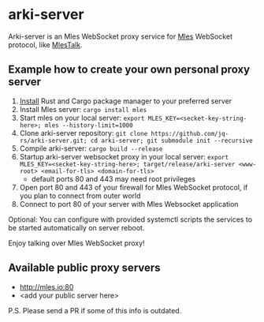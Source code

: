 # arki-server

Arki-server is an Mles WebSocket proxy service for [Mles](https://github.com/jq-rs/mles-rs) WebSocket protocol, like [MlesTalk](http://mles.io/app).

## Example how to create your own personal proxy server

 1. [Install](https://www.rust-lang.org/tools/install) Rust and Cargo package manager to your preferred server
 2. Install Mles server: `cargo install mles`
 3. Start mles on your local server: `export MLES_KEY=<secket-key-string-here>; mles --history-limit=1000`
 4. Clone arki-server repository: `git clone https://github.com/jq-rs/arki-server.git; cd arki-server; git submodule init --recursive`
 5. Compile arki-server: `cargo build --release`
 6. Startup arki-server websocket proxy in your local server: `export MLES_KEY=<secket-key-string-here>; target/release/arki-server <www-root> <email-for-tls> <domain-for-tls>`
     - default ports 80 and 443 may need root privileges
 7. Open port 80 and 443 of your firewall for Mles WebSocket protocol, if you plan to connect from outer world
 8. Connect to port 80 of your server with Mles Websocket application
  
 Optional: You can configure with provided systemctl scripts the services to be started automatically on server reboot.
 
 Enjoy talking over Mles WebSocket proxy!
 
 ## Available public proxy servers
 
   * http://mles.io:80
   * \<add your public server here\>
 
 P.S. Please send a PR if some of this info is outdated.

